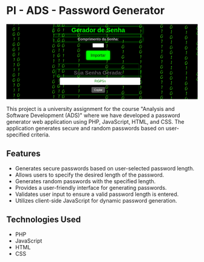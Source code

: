 # PI - ADS - Password Generator

![Password Generator Screenshot](password-generator.png)

This project is a university assignment for the course "Analysis and Software Development (ADS)" where we have developed a password generator web application using PHP, JavaScript, HTML, and CSS. The application generates secure and random passwords based on user-specified criteria.

## Features

- Generates secure passwords based on user-selected password length.
- Allows users to specify the desired length of the password.
- Generates random passwords with the specified length.
- Provides a user-friendly interface for generating passwords.
- Validates user input to ensure a valid password length is entered.
- Utilizes client-side JavaScript for dynamic password generation.

## Technologies Used

- PHP
- JavaScript
- HTML
- CSS
